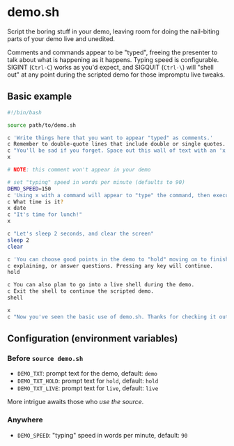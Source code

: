 # demo.sh

Script the boring stuff in your demo, leaving room for doing the nail-biting
parts of your demo live and unedited.

Comments and commands appear to be "typed", freeing the presenter to talk
about what is happening as it happens. Typing speed is configurable.
SIGINT (`Ctrl-C`) works as you'd expect, and SIGQUIT (`Ctrl-\`) will
"shell out" at any point during the scripted demo for those impromptu live
tweaks.

## Basic example

```bash
#!/bin/bash

source path/to/demo.sh

c 'Write things here that you want to appear "typed" as comments.'
c Remember to double-quote lines that include double or single quotes.
c "You'll be sad if you forget. Space out this wall of text with an 'x'."
x

# NOTE: this comment won't appear in your demo

# set "typing" speed in words per minute (defaults to 90)
DEMO_SPEED=150
c 'Using x with a command will appear to "type" the command, then execute it'
c What time is it?
x date
c "It's time for lunch!"
x

c "Let's sleep 2 seconds, and clear the screen"
sleep 2
clear

c 'You can choose good points in the demo to "hold" moving on to finish'
c explaining, or answer questions. Pressing any key will continue.
hold

c You can also plan to go into a live shell during the demo.
c Exit the shell to continue the scripted demo.
shell

x
c "Now you've seen the basic use of demo.sh. Thanks for checking it out!"
```

## Configuration (environment variables)

### Before `source demo.sh`

 - `DEMO_TXT`: prompt text for the demo, default: `demo`
 - `DEMO_TXT_HOLD`: prompt text for `hold`, default: `hold`
 - `DEMO_TXT_LIVE`: prompt text for `live`, default: `live`

More intrigue awaits those who _use the source_.

### Anywhere
 - `DEMO_SPEED`: "typing" speed in words per minute, default: `90`

